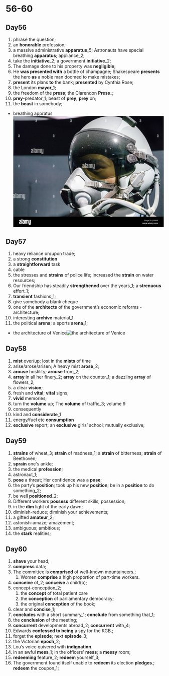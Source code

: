 # 56-60

## Day56

1. phrase the question;
2. an **honorable** profession;
3. a massive administrative **apparatus**_5; Astronauts have special breathing **apparatus**; appliance_2;
4. take the **initiative**_2; a government **initiative**_2;
5. The damage done to his property was **negligible**;
6. He **was presented with** a bottle of champagne; Shakespeare **presents** the hero **as** a noble man doomed to make mistakes;
7. **present** its plans **to** the bank; **presented** by Cynthia Rose;
8. the London **mayor**_1;
9. the freedom of the **press**; the Clarendon **Press**_;
10. **prey**-predator_1; beast of **prey**; **prey** on;
11. the **beast** in somebody;

- breathing appratus![20220816010519](https://raw.githubusercontent.com/Logible/Image/main/note_image/20220816010519.png)

## Day57

1. heavy reliance on/upon trade;
2. a strong **constitution**
3. a **straightforward** task
4. cable
5. the stresses and **strains** of police life;  increased the **strain** on water resources;
6. Our friendship has steadily **strengthened** over the years_1; a **strenuous** effort_1;
7. **transient** fashions_1;
8. give somebody a blank cheque
9. one of the **architects** of the government’s economic reforms - architecture;
10. interesting **archive** material_1
11. the political **arena**; a sports **arena**_1;

- the architecture of Venice![the architecture of Venice](https://thumbs.dreamstime.com/b/scenic-canal-old-architecture-venice-italy-beautiful-145537605.jpg)

## Day58

1. **mist** over/up; lost in the **mists** of time
2. arise/arose/arisen; A heavy mist **arose**_2;
3. **arouse** hostility; **arouse** from_2;
4. **array** in all her finery_2; **array** on the counter_1; a dazzling **array** of flowers_2;
5. a clear **vision**;
6. fresh and **vital**; **vital** signs;
7. **vivid** memories;
8. turn the **volume** up; The **volume** of traffic_3; volume 9
9. consequently
10. kind and **considerate**_1
11. energy/fuel etc **consumption**
12. **exclusive** report; an **exclusive** girls’ school; mutually exclusive;

## Day59

1. **strains** of wheat_3; **strain** of madness_1; a **strain** of bitterness; **strain** of Beethoven;
2. **sprain** one's ankle;
3. the medical **profession**;
4. astronaut_1;
5. **pose** a threat; Her confidence was a **pose**;
6. the party’s **position**; took up his new **position**;  be in a **position** to do something_2;
7. be well **positioned**_2;
8. Different workers **possess** different skills; possession;
9. in the **dim** light of the early dawn;
10. diminish-reduce; diminish your achievements;
11. a gifted **amateur**_2;
12. astonish-amaze; amazement;
13. ambiguous; ambitious;
14. the **stark** realities;

## Day60

1. **shave** your head;
2. **compress** data;
3. The committee is **comprised** of well-known mountaineers.;
   1. Women **comprise** a high proportion of part-time workers.
4. **conceive** of_2; **conceive** a child(b);
5. concept-conception_2;
   1. the **concept** of total patient care
   2. the **conception** of parliamentary democracy;
   3. the original **conception** of the book;
6. clear and **concise**_1;
7. **concludes** with a short summary_1; **conclude** from something that_1;
8. the **conclusion** of the meeting;
9. **concurrent** developments abroad_2; **concurrent** with_4;
10. Edwards **confessed to being** a spy for the KGB.;
11. forget the **episode**; next **episode**_3;
12. the Victorian **epoch**_2;
13. Lou’s voice quivered with **indignation**.
14. in an awful **mess**_1; in the officers’ **mess**; a **messy** room;
15. **redeeming** feature_2; **redeem** yourself_3;
16. The government found itself unable to **redeem** its election **pledges**.; **redeem** the coupon_1;
